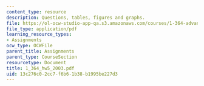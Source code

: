 ```yaml
---
content_type: resource
description: Questions, tables, figures and graphs.
file: https://ol-ocw-studio-app-qa.s3.amazonaws.com/courses/1-364-advanced-geotechnical-engineering-fall-2003/13c276c02cc7f6b61b38b1995be227d3_1_364_hw5_2003.pdf
file_type: application/pdf
learning_resource_types:
- Assignments
ocw_type: OCWFile
parent_title: Assignments
parent_type: CourseSection
resourcetype: Document
title: 1_364_hw5_2003.pdf
uid: 13c276c0-2cc7-f6b6-1b38-b1995be227d3
---
```

